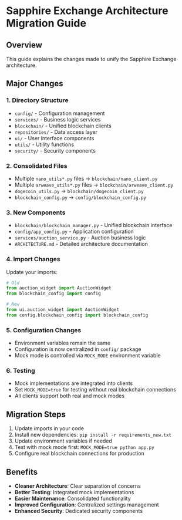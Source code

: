 # Sapphire Exchange Architecture Migration Guide

## Overview
This guide explains the changes made to unify the Sapphire Exchange architecture.

## Major Changes

### 1. Directory Structure
- `config/` - Configuration management
- `services/` - Business logic services
- `blockchain/` - Unified blockchain clients
- `repositories/` - Data access layer
- `ui/` - User interface components
- `utils/` - Utility functions
- `security/` - Security components

### 2. Consolidated Files
- Multiple `nano_utils*.py` files → `blockchain/nano_client.py`
- Multiple `arweave_utils*.py` files → `blockchain/arweave_client.py`
- `dogecoin_utils.py` → `blockchain/dogecoin_client.py`
- `blockchain_config.py` → `config/blockchain_config.py`

### 3. New Components
- `blockchain/blockchain_manager.py` - Unified blockchain interface
- `config/app_config.py` - Application configuration
- `services/auction_service.py` - Auction business logic
- `ARCHITECTURE.md` - Detailed architecture documentation

### 4. Import Changes
Update your imports:
```python
# Old
from auction_widget import AuctionWidget
from blockchain_config import config

# New
from ui.auction_widget import AuctionWidget
from config.blockchain_config import blockchain_config
```

### 5. Configuration Changes
- Environment variables remain the same
- Configuration is now centralized in `config/` package
- Mock mode is controlled via `MOCK_MODE` environment variable

### 6. Testing
- Mock implementations are integrated into clients
- Set `MOCK_MODE=true` for testing without real blockchain connections
- All clients support both real and mock modes

## Migration Steps

1. Update imports in your code
2. Install new dependencies: `pip install -r requirements_new.txt`
3. Update environment variables if needed
4. Test with mock mode first: `MOCK_MODE=true python app.py`
5. Configure real blockchain connections for production

## Benefits

- **Cleaner Architecture**: Clear separation of concerns
- **Better Testing**: Integrated mock implementations
- **Easier Maintenance**: Consolidated functionality
- **Improved Configuration**: Centralized settings management
- **Enhanced Security**: Dedicated security components
